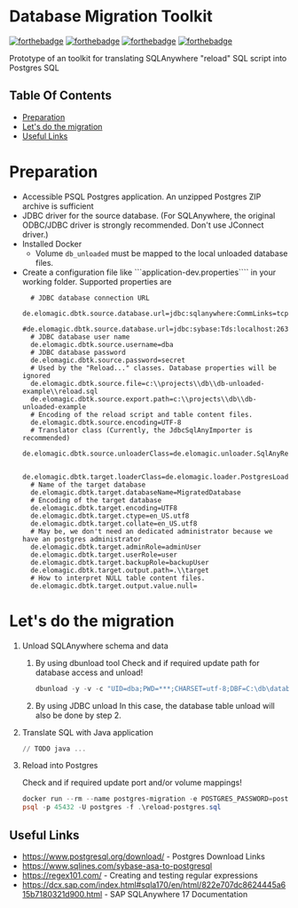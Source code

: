 # Database Migration Toolkit

[![forthebadge](https://forthebadge.com/images/badges/made-with-java.svg)](https://en.wikipedia.org/wiki/Java)
[![forthebadge](https://forthebadge.com/images/badges/powered-by-coffee.svg)](https://www.buymeacoffee.com/elomagic)
[![forthebadge](https://forthebadge.com/images/badges/compatibility-betamax.svg)](https://en.wikipedia.org/wiki/Betamax)
[![forthebadge](https://forthebadge.com/images/badges/built-with-love.svg)](https://forthebadge.com)

Prototype of an toolkit for translating SQLAnywhere "reload" SQL script into Postgres SQL

## Table Of Contents

- [Preparation](#Preparation)
- [Let's do the migration](#Lets-do-the-migration)
- [Useful Links](#Useful-Links)

# Preparation

* Accessible PSQL Postgres application. An unzipped Postgres ZIP archive is sufficient
* JDBC driver for the source database. (For SQLAnywhere, the original ODBC/JDBC driver is strongly recommended. 
  Don't use JConnect driver.)
* Installed Docker
  * Volume ```db_unloaded``` must be mapped to the local unloaded database files.
* Create a configuration file like ```application-dev.properties```` in your working folder.
  Supported properties are
  ```properties
    # JDBC database connection URL
    de.elomagic.dbtk.source.database.url=jdbc:sqlanywhere:CommLinks=tcpip(HOST=localhost;VerifyServerName=NO)
    #de.elomagic.dbtk.source.database.url=jdbc:sybase:Tds:localhost:2638
    # JDBC database user name
    de.elomagic.dbtk.source.username=dba
    # JDBC database password
    de.elomagic.dbtk.source.password=secret
    # Used by the "Reload..." classes. Database properties will be ignored
    de.elomagic.dbtk.source.file=c:\\projects\\db\\db-unloaded-example\\reload.sql
    de.elomagic.dbtk.source.export.path=c:\\projects\\db\\db-unloaded-example
    # Encoding of the reload script and table content files.
    de.elomagic.dbtk.source.encoding=UTF-8
    # Translator class (Currently, the JdbcSqlAnyImporter is recommended)
    de.elomagic.dbtk.source.unloaderClass=de.elomagic.unloader.SqlAnyReloadV2Unloader

    de.elomagic.dbtk.target.loaderClass=de.elomagic.loader.PostgresLoader
    # Name of the target database
    de.elomagic.dbtk.target.databaseName=MigratedDatabase
    # Encoding of the target database
    de.elomagic.dbtk.target.encoding=UTF8
    de.elomagic.dbtk.target.ctype=en_US.utf8
    de.elomagic.dbtk.target.collate=en_US.utf8
    # May be, we don't need an dedicated administrator because we have an postgres administrator
    de.elomagic.dbtk.target.adminRole=adminUser
    de.elomagic.dbtk.target.userRole=user
    de.elomagic.dbtk.target.backupRole=backupUser
    de.elomagic.dbtk.target.output.path=.\\target
    # How to interpret NULL table content files. 
    de.elomagic.dbtk.target.output.value.null=
    ```

# Let's do the migration

1. Unload SQLAnywhere schema and data
   1. By using dbunload tool
      Check and if required update path for database access and unload!
   
       ```powershell
       dbunload -y -v -c "UID=dba;PWD=***;CHARSET=utf-8;DBF=C:\db\database.db" -ss -l -r "C:\projects\db\db-unloaded-example\reload.sql" -up "C:\projects\db\db-unloaded-example\unload"
       ```
   2. By using JDBC unload
      In this case, the database table unload will also be done by step 2.
    
2. Translate SQL with Java application
    ```powershell
    // TODO java ...
    ```
3. Reload into Postgres
    
    Check and if required update port and/or volume mappings!     

    ```powershell
    docker run --rm --name postgres-migration -e POSTGRES_PASSWORD=postgres -e POSTGRES_USER=postgres -p 45432:5432 -v "C:/projects/java/dbmigrationtk/target:/db_unloaded" -d postgres:15.1
    psql -p 45432 -U postgres -f .\reload-postgres.sql
    ```

## Useful Links

* https://www.postgresql.org/download/ - Postgres Download Links
* https://www.sqlines.com/sybase-asa-to-postgresql
* https://regex101.com/ - Creating and testing regular expressions
* https://dcx.sap.com/index.html#sqla170/en/html/822e707dc8624445a615b7180321d900.html - SAP SQLAnywhere 17 Documentation 
